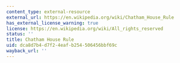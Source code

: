 ```yaml
---
content_type: external-resource
external_url: https://en.wikipedia.org/wiki/Chatham_House_Rule
has_external_license_warning: true
license: https://en.wikipedia.org/wiki/All_rights_reserved
status: ''
title: Chatham House Rule
uid: dca8d7b4-d7f2-4eaf-b254-506456bbf69c
wayback_url: ''
---
```

